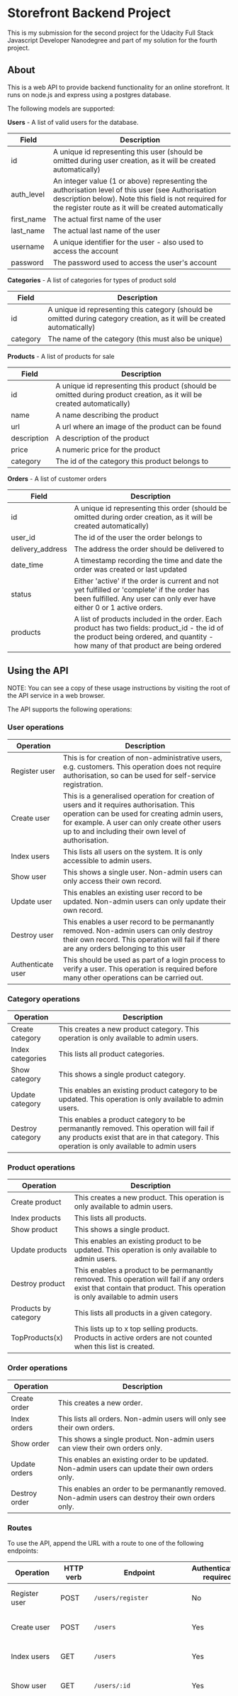 # Storefront Backend Project

This is my submission for the second project for the Udacity Full Stack Javascript Developer Nanodegree and part of my solution for the fourth project.

## About

This is a web API to provide backend functionality for an online storefront. It runs on node.js and express using a postgres database.

The following models are supported:

**Users** - A list of valid users for the database.

| Field      | Description                                                                                                                                                                                                       |
| ---------- | ----------------------------------------------------------------------------------------------------------------------------------------------------------------------------------------------------------------- |
| id         | A unique id representing this user (should be omitted during user creation, as it will be created automatically)                                                                                                  |
| auth_level | An integer value (1 or above) representing the authorisation level of this user (see Authorisation description below). Note this field is not required for the register route as it will be created automatically |
| first_name | The actual first name of the user                                                                                                                                                                                 |
| last_name  | The actual last name of the user                                                                                                                                                                                  |
| username   | A unique identifier for the user - also used to access the account                                                                                                                                                |
| password   | The password used to access the user's account                                                                                                                                                                    |

**Categories** - A list of categories for types of product sold

| Field    | Description                                                                                                              |
| -------- | ------------------------------------------------------------------------------------------------------------------------ |
| id       | A unique id representing this category (should be omitted during category creation, as it will be created automatically) |
| category | The name of the category (this must also be unique)                                                                      |

**Products** - A list of products for sale

| Field       | Description                                                                                                            |
| ----------- | ---------------------------------------------------------------------------------------------------------------------- |
| id          | A unique id representing this product (should be omitted during product creation, as it will be created automatically) |
| name        | A name describing the product                                                                                          |
| url         | A url where an image of the product can be found                                                                       |
| description | A description of the product                                                                                           |
| price       | A numeric price for the product                                                                                        |
| category    | The id of the category this product belongs to                                                                         |

**Orders** - A list of customer orders

| Field            | Description                                                                                                                                                                        |
| ---------------- | ---------------------------------------------------------------------------------------------------------------------------------------------------------------------------------- |
| id               | A unique id representing this order (should be omitted during order creation, as it will be created automatically)                                                                 |
| user_id          | The id of the user the order belongs to                                                                                                                                            |
| delivery_address | The address the order should be delivered to                                                                                                                                       |
| date_time        | A timestamp recording the time and date the order was created or last updated                                                                                                      |
| status           | Either 'active' if the order is current and not yet fulfilled or 'complete' if the order has been fulfilled. Any user can only ever have either 0 or 1 active orders.              |
| products         | A list of products included in the order. Each product has two fields: product_id - the id of the product being ordered, and quantity - how many of that product are being ordered |

## Using the API

NOTE: You can see a copy of these usage instructions by visiting the root of the API service in a web browser.

The API supports the following operations:

### User operations

| Operation         | Description                                                                                                                                                                                                                                     |
| ----------------- | ----------------------------------------------------------------------------------------------------------------------------------------------------------------------------------------------------------------------------------------------- |
| Register user     | This is for creation of non-administrative users, e.g. customers. This operation does not require authorisation, so can be used for self-service registration.                                                                                  |
| Create user       | This is a generalised operation for creation of users and it requires authorisation. This operation can be used for creating admin users, for example. A user can only create other users up to and including their own level of authorisation. |
| Index users       | This lists all users on the system. It is only accessible to admin users.                                                                                                                                                                       |
| Show user         | This shows a single user. Non-admin users can only access their own record.                                                                                                                                                                     |
| Update user       | This enables an existing user record to be updated. Non-admin users can only update their own record.                                                                                                                                           |
| Destroy user      | This enables a user record to be permanantly removed. Non-admin users can only destroy their own record. This operation will fail if there are any orders belonging to this user                                                                |
| Authenticate user | This should be used as part of a login process to verify a user. This operation is required before many other operations can be carried out.                                                                                                    |

### Category operations

| Operation        | Description                                                                                                                                                                          |
| ---------------- | ------------------------------------------------------------------------------------------------------------------------------------------------------------------------------------ |
| Create category  | This creates a new product category. This operation is only available to admin users.                                                                                                |
| Index categories | This lists all product categories.                                                                                                                                                   |
| Show category    | This shows a single product category.                                                                                                                                                |
| Update category  | This enables an existing product category to be updated. This operation is only available to admin users.                                                                            |
| Destroy category | This enables a product category to be permanantly removed. This operation will fail if any products exist that are in that category. This operation is only available to admin users |

### Product operations

| Operation            | Description                                                                                                                                                               |
| -------------------- | ------------------------------------------------------------------------------------------------------------------------------------------------------------------------- |
| Create product       | This creates a new product. This operation is only available to admin users.                                                                                              |
| Index products       | This lists all products.                                                                                                                                                  |
| Show product         | This shows a single product.                                                                                                                                              |
| Update products      | This enables an existing product to be updated. This operation is only available to admin users.                                                                          |
| Destroy product      | This enables a product to be permanantly removed. This operation will fail if any orders exist that contain that product. This operation is only available to admin users |
| Products by category | This lists all products in a given category.                                                                                                                              |
| TopProducts(x)       | This lists up to x top selling products. Products in active orders are not counted when this list is created.                                                             |

### Order operations

| Operation     | Description                                                                                         |
| ------------- | --------------------------------------------------------------------------------------------------- |
| Create order  | This creates a new order.                                                                           |
| Index orders  | This lists all orders. Non-admin users will only see their own orders.                              |
| Show order    | This shows a single product. Non-admin users can view their own orders only.                        |
| Update orders | This enables an existing order to be updated. Non-admin users can update their own orders only.     |
| Destroy order | This enables an order to be permanantly removed. Non-admin users can destroy their own orders only. |

### Routes

To use the API, append the URL with a route to one of the following endpoints:

| Operation            | HTTP verb | Endpoint                    | Authentication required | Body                                                                                                                                                                                     | Returns                                                   |
| -------------------- | --------- | --------------------------- | ----------------------- | ---------------------------------------------------------------------------------------------------------------------------------------------------------------------------------------- | --------------------------------------------------------- |
| Register user        | POST      | `/users/register`           | No                      | JSON object with required properties.                                                                                                                                                    | JSON file with the created user                           |
| Create user          | POST      | `/users`                    | Yes                     | JSON object with required properties.                                                                                                                                                    | JSON file with the created user                           |
| Index users          | GET       | `/users`                    | Yes                     | None                                                                                                                                                                                     | JSON file with array of users                             |
| Show user            | GET       | `/users/:id`                | Yes                     | None                                                                                                                                                                                     | JSON file with selected user                              |
| Update user          | PUT       | `/users/:id`                | Yes                     | JSON object containing properties to be amended with new values (any properties not included will be left unchanged)                                                                     | JSON file with the updated user                           |
| Destroy user         | DELETE    | `/users/:id`                | Yes                     | None                                                                                                                                                                                     | JSON file with the deleted user                           |
| Authenticate user    | POST      | `/users/authenticate`       | No                      | JSON object containing the following properties: username: user name for the user to be logged in; password: password for the user to be logged in                                       | JSON file with a token for the authenticated user.        |
| Create category      | POST      | `/categories`               | Yes                     | JSON object with required properties.                                                                                                                                                    | JSON file with the created category                       |
| Index categories     | GET       | `/categories`               | No                      | None                                                                                                                                                                                     | JSON file with array of categories                        |
| Show category        | GET       | `/categories/:id`           | No                      | None                                                                                                                                                                                     | JSON file with selected category                          |
| Update categories    | PUT       | `/categories/:id`           | Yes                     | JSON object containing property to be amended with new value                                                                                                                             | JSON file with the updated category                       |
| Destroy category     | DELETE    | `/categories/:id`           | Yes                     | None                                                                                                                                                                                     | JSON file with the deleted category                       |
| Create product       | POST      | `/products`                 | Yes                     | JSON object with required properties NOTE: date_time can be omitted as it is set automatically by the app.                                                                               | JSON file with the created product                        |
| Index products       | GET       | `/products`                 | No                      | None                                                                                                                                                                                     | JSON file with array of products                          |
| Show product         | GET       | `/products/:id`             | No                      | None                                                                                                                                                                                     | JSON file with selected product                           |
| Update product       | PUT       | `/products/:id`             | Yes                     | JSON object containing properties to be amended with new values (any properties not included will be left unchanged NOTE: date_time is always updated automatically if a change is made) | JSON file with the updated product                        |
| Destroy product      | DELETE    | `/products/:id`             | Yes                     | None                                                                                                                                                                                     | JSON file with the deleted product                        |
| Products by category | GET       | `/products_in_category/:id` | No                      | None                                                                                                                                                                                     | JSON file with a list of products in the given category   |
| Top Products         | GET       | `/top_products/:max`        | No                      | None                                                                                                                                                                                     | JSON file with an array of up to max top selling products |
| Create order         | POST      | `/orders`                   | Yes                     | JSON object with required properties.                                                                                                                                                    | JSON file with the created order (see below)              |
| Index orders         | GET       | `/orders`                   | Yes                     | None                                                                                                                                                                                     | JSON file with array of orders                            |
| Show order           | GET       | `/orders/:id`               | Yes                     | None                                                                                                                                                                                     | JSON file with selected order                             |
| Update order         | PUT       | `/orders/:id`               | Yes                     | JSON object containing properties to be amended with new values (any properties not included will be left unchanged)                                                                     | JSON file with the updated order                          |
| Destroy order        | DELETE    | `/orders/:id`               | Yes                     | None                                                                                                                                                                                     | JSON file with the deleted order                          |

### Examples

| Operation                              | HTTP verb | Endpoint              | Body                                                                                                             | Auth                                                      |
| -------------------------------------- | --------- | --------------------- | ---------------------------------------------------------------------------------------------------------------- | --------------------------------------------------------- |
| Customer self registration             | POST      | `/users/register`     | `{"first_name": "Desperate", "last_name": "Dan", "username": "ddan", "password": "unbreakable_password"}`        | No auth headers required                                  |
| Authenticate existing user             | POST      | `/users/authenticate` | `{"username": "admin", "password": "cant_touch_this"}`                                                           | No auth headers required                                  |
| Create an admin user                   | POST      | `/users`              | `{ "auth_level": "2", "first_name": "Ivan", "last_name": "Account", "username": "admintoo", "password": "fido"}` | Bearer token set to string generated by authenticate step |
| Update the name of an existing product | PUT       | `/products/37`        | `{"name": "New and improved sparkle" }`                                                                          | Bearer token set to string generated by authenticate step |
| Get top 5 products                     | GET       | `/top_products/5`     | No body required                                                                                                 | No auth headers required                                  |
| Get an index of all categories         | GET       | `/categories`         | No body required                                                                                                 | No auth headers required                                  |
| Show an order                          | GET       | `/orders/142`         | No body required                                                                                                 | Bearer token set to string generated by authenticate step |
| Destroy an order                       | DELETE    | `/orders/37`          | No body required                                                                                                 | Bearer token set to string generated by authenticate step |

### Authorisation

The system works on the principle that each user has an authorisation level. The minimum authorisation level is 1 and higher levels can be any integer value above this.
The default build assumes three levels of authorisation:

- Level 1: End user - this level is intended to represent customers. They have access to all operations required for creating and maintaining their user account and for making and modifying orders.
- Level 2: Admin user - this level is intended to represent administrative users. They have access to all operations and can access data not directly associated with their user account.
- Level 3: Super user - this is a permanant user. Only one super user account exists and it is created automatically when the application begins. The presence of the super user account ensures that the full REST api can always be accessed, even if no other user accounts exist. When the application is first started after an install, you will want to authorise the super user account and use this to create any admin level user accounts that are initially required. NOTE: Creation fo additional super user accounts or modification/deletion of the existing super user account is not permitted within the API.

A few operations, e.g. viewing products or product categories, can be accessed with authorisation. Most operations require a user to be authenticated before they can be accessed.
Use the Authenticate route to authenticate a user. If the user is valid, this route will return a secure web token. This token must be sent in the Authorization header with any operation that requires authorisation.

For operations that require authorisation, there are potentially two levels of access:

- Own records: The user can only access records that are owned by them, e.g. their user account and their orders. Customers are generally confined to this level of access.
- Universal access: The user can access any records. This level of access is generally assigned only to administrative users.

Any route that requires authorisation is first passed through the verifyAuthToken middleware. This middleware takes three additional parameters: minimum level for any access, minimum level for universal access, comparison property for ensuring access to own records only (this can be set to null for records where there is no concept of ownership by a user account, e.g. catgeories or products). Attempts to access this route by a user without the required authorisation level will be blocked.

#### Example

Let's say that the minimum level for any access is set to 2 and the minimum level for universal access is set to 3. This is how the following three users would be impacted:

| User    | Authorisation level | Access permitted |
| ------- | ------------------- | ---------------- |
| Alan    | 1                   | None             |
| Barbara | 2                   | Own records only |
| Colin   | 3                   | All records      |

### A note on password security

Passwords are stored in an encrypted form in the database. The API will never return password data, therefore, when a user record is requested, the password property is always blank. One possible method for handling lost passwords, given this configuration, is for an admin user to modify the user record with a temporary password and then for the user to change this after successful login.

### Tips

- You will need to use the superuser account to create your initial admin user(s). Once you have at least one admin user, you can switch to that account for further user creation if you wish
- API operations on the superuser account are not permitted, i.e. you can't use the API to update or destroy the superuser. The superuser account will also not be revealed by any show or index operations.
- Users are not permitted to read, update or destroy user accounts at a higher authorisation level than their own
- Users created using the register option are always created at the default authorisation level
- Users at the default authorisation level (customers) are not permitted to update or destroy category and product records and can only read, update and destroy other records that belong to them

## Set up and scripts

### To set up the project

Create a `.env` file in the project root. **IMPORTANT NOTE: An example `.env` file has been included for the purpose of testing the solution only. To use this, you can simply rename `.env.example` to `.env`**

The env file should contain the following environment variables. :

| Variable name          | Purpose                                                                                                                                                                                                                                                                                                       |
| ---------------------- | ------------------------------------------------------------------------------------------------------------------------------------------------------------------------------------------------------------------------------------------------------------------------------------------------------------- |
| ENV                    | This should normally be left set to 'dev' to ensure the development database is used (this database is persistent and will not be removed or deleted between sessions). This variable will automatically be overwritten to use the test database if the test suite is run (see Test script below). |
| DEFAULT_POSTGRES_PORT  | This should normally be set 5432                                                                                                                                                                                                                                                                              |
| DEV_POSTGRES_HOST     | Host URL or IP address for the postgres database                                                                                                                                                                                                                                                              |
| DEV_POSTGRES_PORT     | The port that should be exposed to access the postgres database                                                                                                                                                                                                                                               |
| DEV_POSTGRES_DB       | Name for the postgress database                                                                                                                                                                                                                                                                               |
| DEV_POSTGRES_USER     | Name of the user the API should create to access the database                                                                                                                                                                                                                                                 |
| DEV_POSTGRES_PASSWORD | Password the API should use to access the database                                                                                                                                                                                                                                                            |
| TEST_POSTGRES_HOST     | Host URL or IP address for the test database                                                                                                                                                                                                                                                                  |
| TEST_POSTGRES_PORT     | The port that should be exposed to access the test database                                                                                                                                                                                                                                                   |
| TEST_POSTGRES_DB       | Name for the test database                                                                                                                                                                                                                                                                                    |
| TEST_POSTGRES_USER     | Name of the user the API should create to access the test database                                                                                                                                                                                                                                            |
| TEST_POSTGRES_PASSWORD | Password the API should use to access the test database                                                                                                                                                                                                                                                       |
| API_HOST               | The base URL or IP address that should be used to access the API                                                                                                                                                                                                                                              |
| API_PORT               | The port that should be exposed to access the API                                                                                                                                                                                                                                                             |
| DEFAULT_USER_AUTHLEVEL | The authorisation level that will be given to end users who use the registration route. Normally you will want to leave this set to 1 (the lowest level)                                                                                                                                                      |
| SUPERUSER_AUTH_LEVEL   | The authorisation level that will be given to the super user account that is automatically created. This should be the highest authorisation level in use.                                                                                                                                                    |
| SUPERUSER_USERNAME     | The username that will be given to the super user account that is automatically created.                                                                                                                                                                                                                      |
| SUPERUSER_PASSWORD     | The password that will be given to the super user account that is automatically created.                                                                                                                                                                                                                      |
| BCRYPT_PASSWORD        | The password that will be used for the function that encrypts and decrypts user passwords.                                                                                                                                                                                                                    |
| SALT_ROUNDS            | The number of salt rounds to use when encrypting user passwords.                                                                                                                                                                                                                                              |
| TOKEN_SECRET           | A string that is used as the private key for creating user authorisation tokens.                                                                                                                                                                                                                              |

**IMPORTANT NOTE**: You should not include the .env file in your production environment. Instead set these variables directly in your production environment, but substituting the start of the database connection variables with PROD, e.g. `PROD_POSTGRES_PASSWORD` and setting `ENV` to `prod`.

For testing and development environments, open a terminal in the project root and **set up the database** (NOTE: this app uses a dockerised version of the postgres database for testing and development to avoid having to install and set up postgres locally. You will need to have the Docker engine installed and running first if you don't already have it. [Getting started with Docker](https://www.docker.com/get-started))

```
docker-compose up
```

Open a new terminal in the project root (leaving the terminal with Docker open and running) and **install the application** NOTE: You can start the install process while the docker containers are still being created but please wait for the dockerised databases to be ready to accept connections before completing any further steps:

```
npm install
```

Not a required set up step, but at this point you might want to **run the test suite** to ensure that everything is running as it should:

```
npm run test
```

NOTE: The test suite uses the Test database - this database is set up immediately prior to running the tests and then torn down again immediately afterwards.

Not a required set up step, but if you are making changes to the source files you might want to **start the application in development mode**:

```
npm run watch
```

This will run the required database migrations and then start the application while watching for changes to the source files. If the source files are updated, the application will restart.

**Start the application** in production mode:

```
npm run start
```

NOTE this will compile the source files and run the required database migrations using db-migrate before starting the server.

**Stop the application**:

You can stop the running node server by hitting `CRTL + C` in the terminal in which it is running. Note this will terminate the application but will leave the database intact and the postgres servers running.

To **remove the database** (CAUTION: This will permanantly destroy all data):

```
npm run migrate-down
```

To **stop and remove the postgres database servers**:

```
docker-compose down
```

## Third party libraries and resources

- This project is based on starter files supplied by [Udacity](https://www.udacity.com/)
- The application is created with [typescript](https://www.typescriptlang.org/) and runs in [node](https://nodejs.org/en/) and uses [express](https://expressjs.com/) to create the web API
- The database servers run in [docker](https://www.docker.com/) with the official [postgres image](https://hub.docker.com/_/postgres)
- Database migrations are managed using [db-migrate](https://www.npmjs.com/package/db-migrate)
- Database access is managed with [node-postgres](https://www.npmjs.com/package/pg)
- Environment variables are managed with [dotenv](https://www.npmjs.com/package/dotenv)
- User authorisation/authentication is managed with [jsonwebtoken](https://www.npmjs.com/package/jsonwebtoken)
- Password encryption/decryption is managed with [bcrypt](https://www.npmjs.com/package/bcrypt)
- The test suite is created with [jasmine](https://www.npmjs.com/package/jasmine)
- Typescript execution/compilation is managed with [ts-node](https://www.npmjs.com/package/ts-node) and [tsc-watch](https://www.npmjs.com/package/tsc-watch)
- npm script execution is enhanced with [npm-run-all](https://www.npmjs.com/package/npm-run-all) and [cross-env](https://www.npmjs.com/package/cross-env)
- The build process makes use of [copyfiles](https://www.npmjs.com/package/copyfiles)
